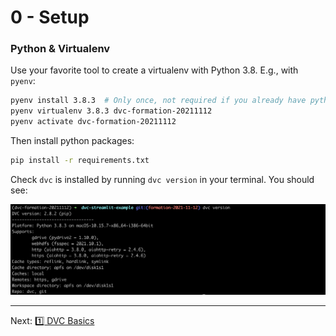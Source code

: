 0 - Setup
===

### Python & Virtualenv

Use your favorite tool to create a virtualenv with Python 3.8.
E.g., with `pyenv`:

```bash
pyenv install 3.8.3  # Only once, not required if you already have python 3.8.3 installed
pyenv virtualenv 3.8.3 dvc-formation-20211112
pyenv activate dvc-formation-20211112
```

Then install python packages:

```bash
pip install -r requirements.txt
```

Check `dvc` is installed by running `dvc version` in your terminal. You should see:

![Dvc version](./images/dvc-version.png)

---
Next: [:one: DVC Basics](./1_Basics.md)
